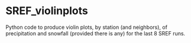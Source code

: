 # SREF_violinplots
Python code to produce violin plots, by station (and neighbors), of precipitation and snowfall (provided there is any) for the last 8 SREF runs. 

